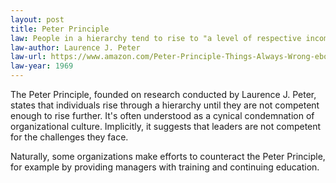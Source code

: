 ```yaml
---
layout: post
title: Peter Principle
law: People in a hierarchy tend to rise to "a level of respective incompetence."
law-author: Laurence J. Peter
law-url: https://www.amazon.com/Peter-Principle-Things-Always-Wrong-ebook/dp/B00IRCZHXI/?&_encoding=UTF8&tag=lawsofsoftwar-20&linkCode=ur2&linkId=5fdaa1952a35093fddd09bc1d693482a&camp=1789&creative=9325
law-year: 1969
---
```


The Peter Principle, founded on research conducted by Laurence J. Peter, states that individuals rise through a hierarchy until they are not competent enough to rise further. It's often understood as a cynical condemnation of organizational culture. Implicitly, it suggests that leaders are not competent for the challenges they face.

Naturally, some organizations make efforts to counteract the Peter Principle, for example by providing managers with training and continuing education.